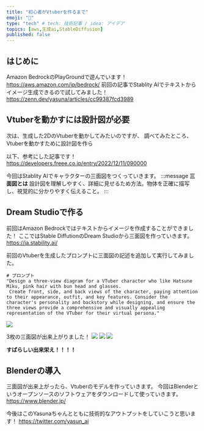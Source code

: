 ```yaml
---
title: "初心者がVtuberを作るまで"
emoji: "🎤"
type: "tech" # tech: 技術記事 / idea: アイデア
topics: [aws,生成ai,StableDiffusion]
published: false
---
```


## はじめに
Amazon BedrockのPlayGroundで遊んでいます！
https://aws.amazon.com/jp/bedrock/
前回の記事でStablity AIでテキストからイメージ生成できるので試してみました！
https://zenn.dev/yasuna/articles/cc99387fcd3989

## Vtuberを動かすには設計図が必要

次は、生成した2DのVtuberを動かしてみたいのですが、
調べてみたところ、Vtuberを動かすために設計図を作ら

以下、参考にした記事です！
https://developers.freee.co.jp/entry/2022/12/11/090000

今回はStablity AIでキャラクターの三面図をつくっていきます。
:::message
**三面図とは**
設計図を理解しやすく、詳細に見せるため方法。物体を正確に描写し、視覚的に分かりやすく伝えること。
:::

## Dream Studioで作る
前回はAmazon Bedrockではテキストからイメージを作成することができました！
ここではStable DiffutionのDream Studioから三面図を作っていきます。
https://ja.stability.ai/

前回のVtuberを生成したプロンプトに三面図の記述を追加して実行してみました。

```
# プロンプト
"Design a three-view diagram for a VTuber character who like Hatsune Miku, pink hair with bun head and glasses.
 Create front, side, and back views of the character, paying attention to their appearance, outfit, and key features. Consider the character's personality and backstory while designing, and ensure the three views provide a comprehensive and visually appealing representation of the VTuber for their virtual persona."
```

![](https://storage.googleapis.com/zenn-user-upload/3785ca674eae-20231001.png)

3枚の三面図が出来上がりました！
![](https://storage.googleapis.com/zenn-user-upload/e45fb8b1f9f0-20231001.png)
![](https://storage.googleapis.com/zenn-user-upload/84f8cfba1788-20231001.png)
![](https://storage.googleapis.com/zenn-user-upload/d710ddc2f29d-20231001.png)

**すばらしい出来栄え！！！！**

## Blenderの導入
三面図が出来上がったら、Vtuberのモデルを作っていきます。
今回はBlenderというオープンソースのソフトウェアをダウンロードして使っていきます。
https://www.blender.jp/



今後はこのYasunaちゃんとともに技術的なアウトプットをしていこうと思います！
https://twitter.com/yasun_ai
